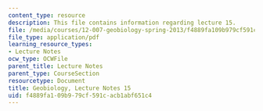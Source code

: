 ```yaml
---
content_type: resource
description: This file contains information regarding lecture 15.
file: /media/courses/12-007-geobiology-spring-2013/f4889fa109b979cf591cacb1abf651c4_MIT12_007S13_Lec15.pdf
file_type: application/pdf
learning_resource_types:
- Lecture Notes
ocw_type: OCWFile
parent_title: Lecture Notes
parent_type: CourseSection
resourcetype: Document
title: Geobiology, Lecture Notes 15
uid: f4889fa1-09b9-79cf-591c-acb1abf651c4
---
```

